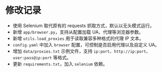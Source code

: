 # 修改记录

- 使用 Selenium 取代原有的 requests 抓取方式，默认以无头模式运行。
- 新增 `app/browser.py`，支持从配置加载 UA、代理等浏览器参数。
- 新增 `utils.load_proxies` 用于读取兼容多种格式的代理 IP 文本。
- `config.yaml` 中加入 `browser` 配置，可控制是否启用代理以及自定义 UA。
- 增加 `data/proxies.txt` 示例文件，支持 `ip:port`、`http://ip:port`、`user:pass@ip:port` 等格式。
- 更新 `requirements.txt`，加入 `selenium` 依赖。
